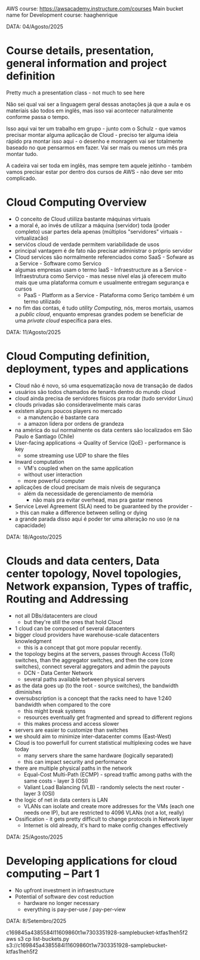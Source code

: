 AWS course: https://awsacademy.instructure.com/courses
Main bucket name for Development course: haaghenrique

DATA: 04/Agosto/2025

# Course details, presentation, general information and project definition
Pretty much a presentation class - not much to see here

Não sei qual vai ser a linguagem geral dessas anotações já que a aula e os materiais são todos em inglês, mas isso vai acontecer naturalmente conforme passa o tempo.

Isso aqui vai ter um trabalho em grupo - junto com o Schulz - que vamos precisar montar alguma aplicação de Cloud - preciso ter alguma ideia rápido pra montar isso aqui - o desenho e monragem vai ser totalmente baseado no que pensarmos em fazer. Vai ser mais ou menos um mês pra montar tudo.

A cadeira vai ser toda em inglês, mas sempre tem aquele jeitinho - também vamos precisar estar por dentro dos cursos de AWS - não deve ser mto complicado.

# Cloud Computing Overview
- O conceito de Cloud utiiliza bastante máquinas virtuais
- a moral é, ao invés de utilizar a máquina (servidor) toda (poder completo) usar partes dela apenas (múltiplos "servidores" virtuais - virtualizaćão)
- servićos cloud de verdade permitem variabilidade de usos
- principal vantagem é de fato não precisar administrar o próprio servidor
- Cloud services são normalmente referenciados como SaaS - Sofware as a Service - Software como Servico
- algumas empresas usam o termo IaaS - Infraestructure as a Service - Infraestrutura como Serviço - mas nesse nível elas já oferecem muito mais que uma plataforma comum e usualmente entregam segurança e cursos
    - PaaS - Platform as a Service - Plataforma como Seriço também é um termo utilizado
- no fim das contas, é tudo *utility Computing*, nós, meros mortais, usamos a *public cloud*, enquanto empresas grandes podem se beneficiar de uma *private cloud* específica para eles.

DATA: 11/Agosto/2025
# Cloud Computing definition, deployment, types and applications
- Cloud não é novo, só uma esquematização nova de transação de dados
- usuários são todos chamados de tenants dentro do mundo cloud
- cloud ainda precisa de servidores físicos pra rodar (tudo servidor Linux)
- clouds privadas são consideravelmente mais caras
- existem alguns poucos players no mercado
    - a manutenção é bastante cara
    - a amazon lidera por ordens de grandeza
- na américa do sul normalmente os data centers são localizados em São Paulo e Santiago (Chile)
- User-facing applications -> Quality of Service (QoE) - performance is key
    - some streaming use UDP to share the files
- Inward computation
    - VM's coupled when on the same application
    - without user interaction
    - more powerful computer
- aplicações de cloud precisam de mais níveis de segurança
    - além da necessidade de gerenciamento de memória
        - não mais pra evitar overhead, mas pra gastar menos
- Service Level Agreement (SLA) need to be guaranteed by the provider -> this can make a difference between selling or dying
- a grande parada disso aqui é poder ter uma alteração no uso (e na capacidade)

DATA: 18/Agosto/2025
# Clouds and data centers, Data center topology, Novel topologies, Network expansion, Types of traffic, Routing and Addressing
- not all DBs/datacenters are cloud
    - but they're still the ones that hold Cloud
- 1 cloud can be composed of several datacenters
- bigger cloud providers have warehouse-scale datacenters knowledgment
    - this is a concept that got more popular recently.
- the topology begins at the servers, passes through Access (ToR) switches, than the aggregator switches, and then the core (core switches), connect several aggregators and admin the payouts
    - DCN - Data Center Network
    - several paths available between physical servers
- as the data goes up (to the root - source switches), the bandwidth diminishes
- oversubscription is a concept that the racks need to have 1:240 bandwidth when compared to the core
    - this might break systems
    - resources eventually get fragmented and spread to different regions
    - this makes process and access slower
- servers are easier to customize than switches
- we should aim to minimize inter-datacenter comms (East-West)
- Cloud is too powerfull for current statistical multiplexing codes we have today
    - many servers share the same hardware (logically separated)
    - this can impact security and performance
- there are multiple physical paths in the network
    - Equal-Cost Multi-Path (ECMP) - spread traffic among paths with the same costs - layer 3 (OSI)
    - Valiant Load Balancing (VLB) - randomly selects the next router - layer 3 (OSI)
- the logic of net in data centers is LAN
    - VLANs can isolate and create more addresses for the VMs (each one needs one IP), but are restricted to 4096 VLANs (not a lot, really)
- Ossification - it gets pretty difficult to change protocols in Network layer
    - Internet is old already, it's hard to make config changes effectively

DATA: 25/Agosto/2025
# Developing applications for cloud computing – Part 1
- No upfront investment in infraestructure
- Potential of software dev cost reduction
    - hardware no longer necessary
    - everything is pay-per-use / pay-per-view

DATA: 8/Setembro/2025


c169845a4385584l11609860t1w7303351928-samplebucket-ktfas1heh5f2
aws s3 cp list-buckets.py s3://c169845a4385584l11609860t1w7303351928-samplebucket-ktfas1heh5f2